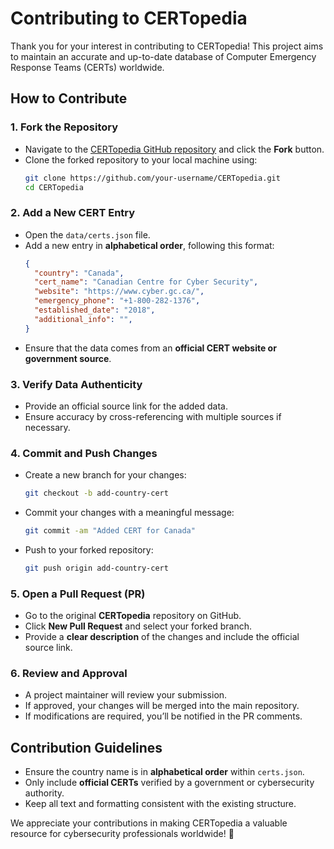 # Contributing to CERTopedia

Thank you for your interest in contributing to CERTopedia! This project aims to maintain an accurate and up-to-date database of Computer Emergency Response Teams (CERTs) worldwide.

## How to Contribute

### 1. Fork the Repository
- Navigate to the [CERTopedia GitHub repository](https://github.com/Ola-Daniel/CERTopedia.git) and click the **Fork** button.
- Clone the forked repository to your local machine using:
  ```sh
  git clone https://github.com/your-username/CERTopedia.git
  cd CERTopedia
  ```

### 2. Add a New CERT Entry
- Open the `data/certs.json` file.
- Add a new entry in **alphabetical order**, following this format:
  ```json
  {
    "country": "Canada",
    "cert_name": "Canadian Centre for Cyber Security",
    "website": "https://www.cyber.gc.ca/",
    "emergency_phone": "+1-800-282-1376",
    "established_date": "2018",
    "additional_info": "",
  }
  ```
- Ensure that the data comes from an **official CERT website or government source**.

### 3. Verify Data Authenticity
- Provide an official source link for the added data.
- Ensure accuracy by cross-referencing with multiple sources if necessary.

### 4. Commit and Push Changes
- Create a new branch for your changes:
  ```sh
  git checkout -b add-country-cert
  ```
- Commit your changes with a meaningful message:
  ```sh
  git commit -am "Added CERT for Canada"
  ```
- Push to your forked repository:
  ```sh
  git push origin add-country-cert
  ```

### 5. Open a Pull Request (PR)
- Go to the original **CERTopedia** repository on GitHub.
- Click **New Pull Request** and select your forked branch.
- Provide a **clear description** of the changes and include the official source link.

### 6. Review and Approval
- A project maintainer will review your submission.
- If approved, your changes will be merged into the main repository.
- If modifications are required, you’ll be notified in the PR comments.

## Contribution Guidelines
- Ensure the country name is in **alphabetical order** within `certs.json`.
- Only include **official CERTs** verified by a government or cybersecurity authority.
- Keep all text and formatting consistent with the existing structure.

We appreciate your contributions in making CERTopedia a valuable resource for cybersecurity professionals worldwide! 🚀

